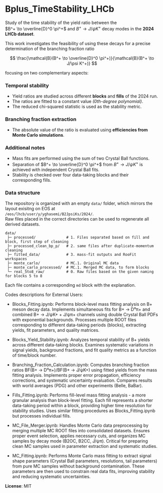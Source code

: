 # Bplus_TimeStability_LHCb

Study of the time stability of the yield ratio between the  
$B^+ \to \overline{D}^0 \pi^+$ and $B^+ \to J/\psi K^+$ decay modes in the **2024 LHCb dataset**.

This work investigates the feasibility of using these decays for a precise determination of the branching fraction ratio

$$
\frac{\mathcal{B}(B^+ \to \overline{D}^0 \pi^+)}{\mathcal{B}(B^+ \to J/\psi K^+)}
$$

focusing on two complementary aspects:

### Temporal stability
- Yield ratios are studied across different **blocks** and **fills** of the 2024 run.  
- The ratios are fitted to a constant value *(0th-degree polynomial)*.  
- The reduced chi-squared statistic is used as the stability metric.

### Branching fraction extraction
- The absolute value of the ratio is evaluated using **efficiencies from Monte Carlo simulations**.

### Additional notes
- Mass fits are performed using the sum of two Crystal Ball functions.  
- Separation of $B^+ \to \overline{D}^0 \pi^+$ from $B^+ \to J/\psi K^+$ is achieved with independent Crystal Ball fits.  
- Stability is checked over four data-taking blocks and their corresponding fills.  

### Data structure

The repository is organized with an empty `data/` folder, which mirrors the layout exisitng on EOS at  
`/eos/lhcb/user/y/yghasemi/B2JpsiKs/2024/`.  
Raw files placed in the correct directories can be used to regenerate all derived datasets.

```
data/
 ├─ processed/              # 1. Files separated based on fill and block, first step of cleaning
 ├─ processed_clean_bp_p/   # 2. same files after duplicate-momentum cleaning
 ├─ fitted_data/            # 3. mass-fit outputs and RooFit workspaces
 ├─ monte_carlo/            # MC.1. Original MC data
 ├─ monte_carlo_processed/  # MC.1. Merged MC data, to form blocks 
 └─ real_5to8_raw/          # 0. Raw files based on the given naming for blocks 5 to 8
```
Each file contains a corresponding ```md``` block with the explanation.

Codes descriptions for External Users:
- Blocks_Fitting.ipynb: Performs block-level mass fitting analysis on B+ meson decay data. Implements simultaneous fits for B+ → D⁰π+ and combined B+ → J/ψK+ + J/ψπ+ channels using double Crystal Ball PDFs with exponential backgrounds. Processes multiple ROOT files corresponding to different data-taking periods (blocks), extracting yields, fit parameters, and quality matrices.

- Blocks_Yield_Stability.ipynb: Analyzes temporal stability of B+ yields across different data-taking blocks. Examines systematic variations in signal yields, background fractions, and fit quality metrics as a function of time/block number.

- Branching_Fraction_Calculation.ipynb: Computes branching fraction ratios BF(B+ → D⁰π+)/BF(B+ → J/ψK+) using fitted yields from the mass fitting analysis. Implements proper error propagation, efficiency corrections, and systematic uncertainty evaluation. Compares results with world averages (PDG) and other experiments (Belle, BaBar).

- Fills_Fitting.ipynb: Performs fill-level mass fitting analysis - a more granular analysis than block-level fitting. Each fill represents a shorter data-taking period within a block, providing higher time resolution for stability studies. Uses similar fitting procedures as Blocks_Fitting.ipynb but processes individual fills.

- MC_File_Merger.ipynb: Handles Monte Carlo data preprocessing by merging multiple MC ROOT files into consolidated datasets. Ensures proper event selection, applies necessary cuts, and organizes MC samples by decay mode (B2OC, B2CC, J/ψπ). Critical for preparing clean MC samples used in parameter extraction and systematic studies.

- MC_Fitting.ipynb: Performs Monte Carlo mass fitting to extract signal shape parameters (Crystal Ball parameters, resolutions, tail parameters) from pure MC samples without background contamination. These parameters are then used to constrain real data fits, improving stability and reducing systematic uncertainties.









**License**: MIT
